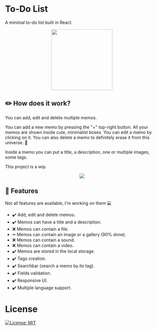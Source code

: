 
# To-Do List

A minimal to-do list built in React.

<p align="center">
  <img src="https://www.svgrepo.com/show/191348/tasks-list.svg" width="200px">
</p>

## ✏️ How does it work?

You can add, edit and delete multiple memos.

You can add a new memo by pressing the "+" top-right button. All your memos are shown inside cute, minimalist boxes. You can edit a memo by clicking on it. You can also delete a memo to definitely erase it from this universe. 🌌  

Inside a memo you can put a title, a description, one or multiple images, some tags. 

This project is a wip.

<p align="center"><a href="https://drenskywalker.github.io/todo-list/" target="blank_"><img src="https://img.shields.io/badge/click here to try it out-ff69b4?style=flat"></a></p>

## 🔎 Features

Not all features are available, I'm working on them 💻

* ✔️ Add, edit and delete memos.
* ✔️ Memos can have a title and a description.
* ❌ Memos can contain a file.
* ➖ Memos can contain an image or a gallery (90% done).
* ❌ Memos can contain a sound.
* ❌ Memos can contain a video.
* ✔️ Memos are stored in the local storage.
* ✔️ Tags creation.
* ✔️ Searchbar (search a memo by its tag).
* ✔️ Fields validation.
* ✔️ Responsive UI.
* ✔️ Multiple language support.

# License
[![License: MIT](https://img.shields.io/badge/License-MIT-yellow.svg)](https://opensource.org/licenses/MIT)
